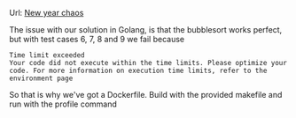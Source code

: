 Url: [New year chaos](https://www.hackerrank.com/challenges/new-year-chaos/problem?h_l=interview&playlist_slugs%5B%5D=interview-preparation-kit&playlist_slugs%5B%5D=arrays)

The issue with our solution in Golang, is that
the bubblesort works perfect, but with test cases
6, 7, 8 and 9 we fail because

```
Time limit exceeded
Your code did not execute within the time limits. Please optimize your code. For more information on execution time limits, refer to the environment page
```

So that is why we've got a Dockerfile.
Build with the provided makefile and run with the
profile command